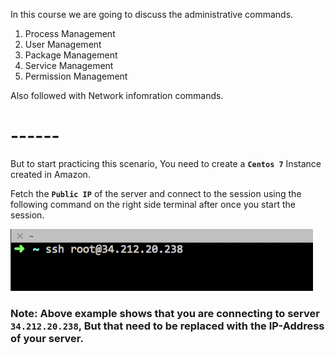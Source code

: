 In this course we are going to discuss the administrative commands.

  1. Process Management 
  2. User Management 
  3. Package Management 
  4. Service Management 
  5. Permission Management

Also followed with Network infomration commands.


#  ------

But to start practicing this scenario, You need to create a **`Centos 7`** Instance created in Amazon.

Fetch the **`Public IP`** of the server and connect to the session using the following command on the right side terminal after once you start the session.

![Basic Connection](https://github.com/devopstrainings/linux-basics-katakoda/raw/master/linux-cli-syntaxes/images/01-connect.png)

### Note: Above example shows that you are connecting to server **`34.212.20.238`**, But that need to be replaced with the IP-Address of your server.
